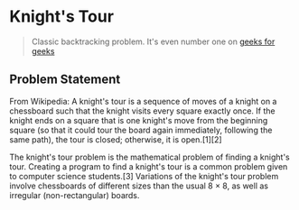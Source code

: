 # Knight's Tour
> Classic backtracking problem.  It's even number one on [geeks for geeks](https://www.geeksforgeeks.org/the-knights-tour-problem-backtracking-1/)

## Problem Statement 
From Wikipedia:
A knight's tour is a sequence of moves of a knight on a chessboard such that the knight visits every square exactly once. If the knight ends on a square that is one knight's move from the beginning square (so that it could tour the board again immediately, following the same path), the tour is closed; otherwise, it is open.[1][2]

The knight's tour problem is the mathematical problem of finding a knight's tour. Creating a program to find a knight's tour is a common problem given to computer science students.[3] Variations of the knight's tour problem involve chessboards of different sizes than the usual 8 × 8, as well as irregular (non-rectangular) boards.
